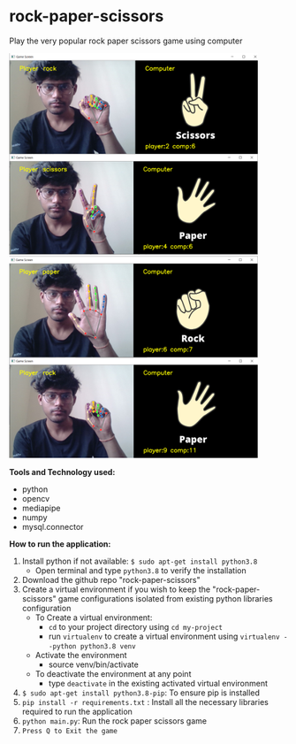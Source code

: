 # rock-paper-scissors

Play the very popular rock paper scissors game using computer

<img align = "left" src='outputs/image1.png' width="450" alt='Game screen 1'>
<img src='outputs/image2.png' width="450" alt='Game screen 2'>
<img align = "left" src='outputs/image3.png' width="450" alt='Game screen 3'>
<img src='outputs/image4.png' width="450" alt='Game screen 4'>

**Tools and Technology used:**
- python
- opencv
- mediapipe
- numpy
- mysql.connector

**How to run the application:**
1. Install python if not available: `$ sudo apt-get install python3.8`
    - Open terminal and type `python3.8` to verify the installation
2. Download the github repo "rock-paper-scissors"
3. Create a virtual environment if you wish to keep the "rock-paper-scissors" game configurations isolated from existing python libraries configuration
    - To Create a virtual environment:
      - `cd` to your project directory using `cd my-project`
      - run `virtualenv` to create a virtual environment using `virtualenv --python python3.8 venv`
    - Activate the environment
       - source venv/bin/activate
    - To deactivate the environment at any point
      - type `deactivate` in the existing activated virtual environment
4. `$ sudo apt-get install python3.8-pip`: To ensure pip is installed
5. `pip install -r requirements.txt` : Install all the necessary libraries required to run the application
6. `python main.py`: Run the rock paper scissors game
7. `Press Q to Exit the game`
